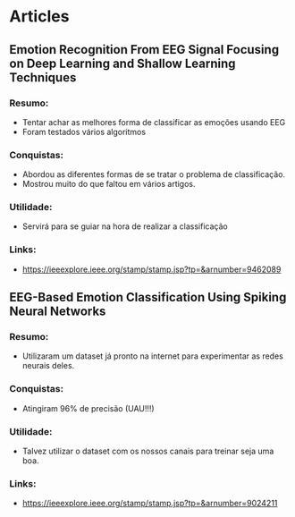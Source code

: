 # Articles
## Emotion Recognition From EEG Signal Focusing on Deep Learning and Shallow Learning Techniques

### Resumo:
- Tentar achar as melhores forma de classificar as emoções usando EEG
- Foram testados vários algoritmos

### Conquistas:
- Abordou as diferentes formas de se tratar o problema de classificação. 
- Mostrou muito do que faltou em vários artigos.

### Utilidade:
- Servirá para se guiar na hora de realizar a classificação

### Links:
- https://ieeexplore.ieee.org/stamp/stamp.jsp?tp=&arnumber=9462089


## EEG-Based Emotion Classification Using Spiking Neural Networks

### Resumo:
- Utilizaram um dataset já pronto na internet para experimentar as redes neurais deles.
### Conquistas:
- Atingiram 96% de precisão (UAU!!!)
### Utilidade:
- Talvez utilizar o dataset com os nossos canais para treinar seja uma boa.
### Links:
- https://ieeexplore.ieee.org/stamp/stamp.jsp?tp=&arnumber=9024211